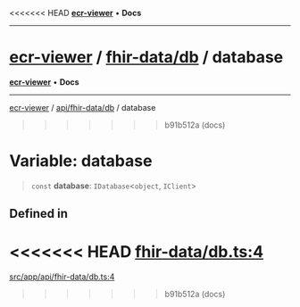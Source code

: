 <<<<<<< HEAD
[**ecr-viewer**](../../../README.md) • **Docs**

***

[ecr-viewer](../../../README.md) / [fhir-data/db](../README.md) / database
=======
[**ecr-viewer**](../../../../README.md) • **Docs**

***

[ecr-viewer](../../../../README.md) / [api/fhir-data/db](../README.md) / database
>>>>>>> b91b512a (docs)

# Variable: database

> `const` **database**: `IDatabase`\<`object`, `IClient`\>

## Defined in

<<<<<<< HEAD
[fhir-data/db.ts:4](https://github.com/CDCgov/phdi/blob/dbe13517da6c10296fb0f8b7c72a5ebb1d47f2c7/containers/ecr-viewer/src/app/api/fhir-data/db.ts#L4)
=======
[src/app/api/fhir-data/db.ts:4](https://github.com/CDCgov/phdi/blob/55d1a87d29da9da2522ba2a73bc122cba666b133/containers/ecr-viewer/src/app/api/fhir-data/db.ts#L4)
>>>>>>> b91b512a (docs)
